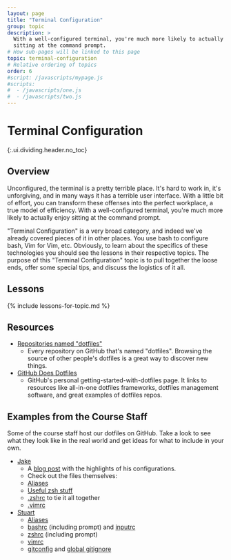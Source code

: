 ```yaml
---
layout: page
title: "Terminal Configuration"
group: topic
description: >
  With a well-configured terminal, you're much more likely to actually enjoy
  sitting at the command prompt.
# How sub-pages will be linked to this page
topic: terminal-configuration
# Relative ordering of topics
order: 6
#script: /javascripts/mypage.js
#scripts:
#  - /javascripts/one.js
#  - /javascripts/two.js
---
```



# Terminal Configuration
{:.ui.dividing.header.no_toc}

## Overview

Unconfigured, the terminal is a pretty terrible place. It's hard to work in,
it's unforgiving, and in many ways it has a terrible user interface. With a
little bit of effort, you can transform these offenses into the perfect
workplace, a true model of efficiency. With a well-configured terminal, you're
much more likely to actually enjoy sitting at the command prompt.

"Terminal Configuration" is a very broad category, and indeed we've already
covered pieces of it in other places. You use bash to configure bash, Vim for
Vim, etc. Obviously, to learn about the specifics of these technologies you
should see the lessons in their respective topics. The purpose of this "Terminal
Configuration" topic is to pull together the loose ends, offer some special
tips, and discuss the logistics of it all.

## Lessons

{% include lessons-for-topic.md %}

## Resources

- [Repositories named "dotfiles"][dotfiles]
    - Every repository on GitHub that's named "dotfiles". Browsing the source of
      other people's dotfiles is a great way to discover new things.
- [GitHub Does Dotfiles][dotfiles.github.io]
    - GitHub's personal getting-started-with-dotfiles page. It links to
      resources like all-in-one dotfiles frameworks, dotfiles management
      software, and great examples of dotfiles repos.

[dotfiles]: https://github.com/search?q=dotfiles&s=stars&type=Repositories
[dotfiles.github.io]: https://dotfiles.github.io/

## Examples from the Course Staff

Some of the course staff host our dotfiles on GitHub. Take a look to see what they look like in the real world and get ideas for what to include in your own.

- [Jake](https://github.com/jez/dotfiles)
    - A [blog post](http://blog.jez.io/2015/03/10/noteworthy-dotfile-hacks/) with the highlights of his configurations.
    - Check out the files themselves:
    - [Aliases](https://github.com/jez/dotfiles/blob/ef98d308675dfa2d7ac333a3d1c1dd41f1cf347f/util/aliases.sh)
    - [Useful zsh stuff](https://github.com/jez/dotfiles/blob/ef98d308675dfa2d7ac333a3d1c1dd41f1cf347f/util/misc.zsh)
    - [.zshrc](https://github.com/jez/dotfiles/blob/ef98d308675dfa2d7ac333a3d1c1dd41f1cf347f/zshrc) to tie it all together
    - [.vimrc](https://github.com/jez/dotfiles/blob/eba0202443de6bcc171dbe6bc133fa9fe02357f7/vimrc)
- [Stuart](https://github.com/guertin/config_files)
    - [Aliases](https://github.com/guertin/config_files/blob/master/aliases)
    - [bashrc](https://github.com/guertin/config_files/blob/master/bashrc) (including prompt) and [inputrc](https://github.com/guertin/config_files/blob/master/inputrc)
    - [zshrc](https://github.com/guertin/config_files/blob/master/zshrc) (including prompt)
    - [vimrc](https://github.com/guertin/config_files/blob/master/vimrc)
    - [gitconfig](https://github.com/guertin/config_files/blob/master/gitconfig) and [global gitignore](https://github.com/guertin/config_files/blob/master/gitignore_global)
